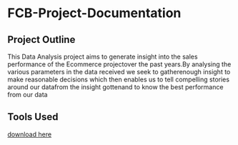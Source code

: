 # FCB-Project-Documentation
## Project Outline
This Data Analysis project aims to generate insight into the sales performance of the Ecommerce projectover the past years.By analysing the various parameters in the data received we seek to gatherenough insight to make reasonable decisions which then enables us to tell compelling stories around our datafrom the insight gottenand to know the best performance from our data
## Tools Used
[download here](www.microsoft.com)

